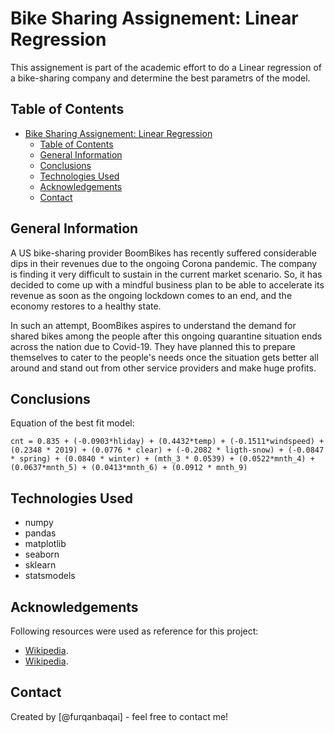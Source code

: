 # Bike Sharing Assignement: Linear Regression

This assignement is part of the academic effort to do a Linear regression of a bike-sharing company and determine the best parametrs of the model.

## Table of Contents

- [Bike Sharing Assignement: Linear Regression](#bike-sharing-assignement-linear-regression)
  - [Table of Contents](#table-of-contents)
  - [General Information](#general-information)
  - [Conclusions](#conclusions)
  - [Technologies Used](#technologies-used)
  - [Acknowledgements](#acknowledgements)
  - [Contact](#contact)

<!-- You can include any other section that is pertinent to your problem -->

## General Information

A US bike-sharing provider BoomBikes has recently suffered considerable dips in their revenues 
due to the ongoing Corona pandemic. The company is finding it very difficult to sustain in the current market scenario. So, it has decided to come up with a mindful business plan to be able to accelerate its revenue as soon as the ongoing lockdown comes to an end, and the economy restores to a healthy state.

In such an attempt, BoomBikes aspires to understand the demand for shared bikes among the people after this ongoing quarantine situation ends across the nation due to Covid-19. They have planned this to prepare themselves to cater to the people's needs once the situation gets better all around and stand out from other service providers and make huge profits.


<!-- You don't have to answer all the questions - just the ones relevant to your project. -->

## Conclusions

Equation of the best fit model:
```
cnt = 0.835 + (-0.0903*hliday) + (0.4432*temp) + (-0.1511*windspeed) + (0.2348 * 2019) + (0.0776 * clear) + (-0.2082 * ligth-snow) + (-0.0847 * spring) + (0.0840 * winter) + (mth_3 * 0.0539) + (0.0522*mnth_4) + (0.0637*mnth_5) + (0.0413*mnth_6) + (0.0912 * mnth_9)
```
<!-- You don't have to answer all the questions - just the ones relevant to your project. -->


## Technologies Used

- numpy
- pandas
- matplotlib
- seaborn
- sklearn
- statsmodels


<!-- As the libraries versions keep on changing, it is recommended to mention the version of library used in this project -->

## Acknowledgements

Following resources were used as reference for this project:
- [Wikipedia](https://www.kaggle.com/).
- [Wikipedia](https://en.wikipedia.org/).


## Contact

Created by [@furqanbaqai] - feel free to contact me!

